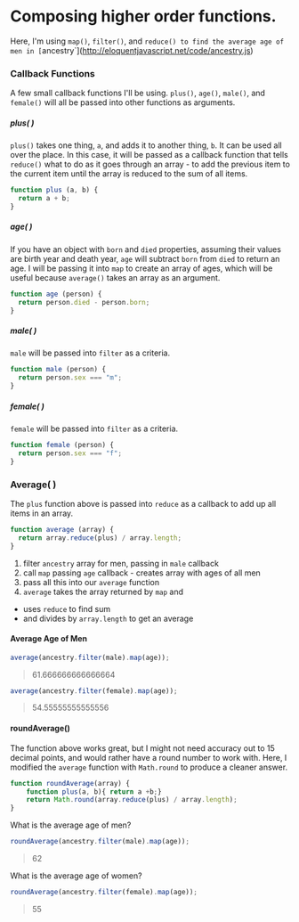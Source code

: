 # Composing higher order functions.
Here, I'm using `map()`, `filter()`, and `reduce() to find the average age of men in [`ancestry`](http://eloquentjavascript.net/code/ancestry.js) 

### Callback Functions
A few small callback functions I'll be using. `plus()`, `age()`, `male()`, and `female()`  will all be passed into other functions as arguments. 
##### plus( )
`plus()` takes one thing, `a`, and adds it to another thing, `b`. It can be used all over the place. In this case, it will be passed as a callback function that tells `reduce()` what to do as it goes through an array - to add the previous item to the current item until the array is reduced to the sum of all items.
```js
function plus (a, b) { 
  return a + b;
}
```
##### age( )
If you have an object with `born` and `died` properties, assuming their values are birth year and death year, `age` will subtract `born` from `died` to return an age. I will be passing it into `map` to create an array of ages, which will be useful because `average()` takes an array as an argument. 
```js
function age (person) {
  return person.died - person.born;
}
```
##### male( )
`male` will be passed into `filter` as a criteria. 
```js
function male (person) {
  return person.sex === "m";
}
```
##### female( )
`female` will be passed into `filter` as a criteria. 
```js
function female (person) {
  return person.sex === "f";
}
```
### Average( )
The `plus` function above is passed into `reduce` as a callback to add up all items in an array.  

```js
function average (array) {
  return array.reduce(plus) / array.length;
}
```

1. filter `ancestry` array for men, passing in `male` callback 
1. call `map` passing `age` callback - creates array with ages of all men
1. pass all this into our `average` function
1. `average` takes the array returned by `map` and 
  * uses `reduce` to find sum
  * and divides by `array.length` to get an average 


#### Average Age of Men

```js
average(ancestry.filter(male).map(age));
```
> 61.666666666666664  


```js
average(ancestry.filter(female).map(age));
```
> 54.55555555555556  

#### roundAverage()
The function above works great, but I might not need accuracy out to 15 decimal points, and would rather have a round number to work with. Here, I modified the `average` function with `Math.round` to produce a cleaner answer. 
```js
function roundAverage(array) {
    function plus(a, b){ return a +b;}
    return Math.round(array.reduce(plus) / array.length);
}
```
What is the average age of men?
```js
roundAverage(ancestry.filter(male).map(age));
```
> 62  

What is the average age of women?
```js
roundAverage(ancestry.filter(female).map(age));
```
> 55  


